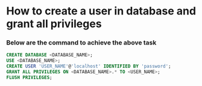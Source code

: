 # How to create a user in database and grant all privileges
### Below are the command to achieve the above task
```sql
CREATE DATABASE <DATABASE_NAME>;
USE <DATABASE_NAME>;
CREATE USER 'USER_NAME'@'localhost' IDENTIFIED BY 'password';
GRANT ALL PRIVILEGES ON <DATABASE_NAME>.* TO <USER_NAME>;
FLUSH PRIVILEGES;      
```

